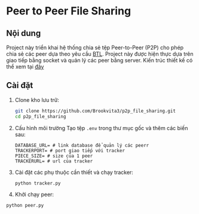 # Peer to Peer File Sharing

## Nội dung

Project này triển khai hệ thống chia sẻ tệp Peer-to-Peer (P2P) cho phép chia sẻ các peer dựa theo yêu cầu [BTL](). Project này được hiện thực dựa trên giao tiếp bằng socket và quản lý các peer bằng server. Kiến trúc thiết kế có thể xem tại [đây]()

## Cài đặt

1. Clone kho lưu trữ:
   ```bash
   git clone https://github.com/Brookvita3/p2p_file_sharing.git
   cd p2p_file_sharing
   ```
2. Cấu hình môi trường
   Tạo tệp `.env` trong thư mục gốc và thêm các biến sau:
   ```env
   DATABASE_URL= # link database để quản lý các peerr
   TRACKERPORT= # port giao tiếp với tracker
   PIECE_SIZE= # size của 1 peer
   TRACKERURL= # url của tracker
   ```
3. Cài đặt các phụ thuộc cần thiết và chạy tracker:
   ```bash
   python tracker.py
   ```
4. Khởi chạy peer:

```bash
python peer.py
```
